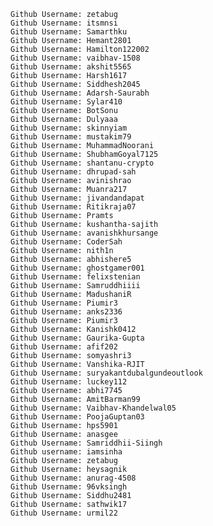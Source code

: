     Github Username: zetabug
    Github Username: itsmnsi
    Github Username: Samarthku
    Github Username: Hemant2801
    Github Username: Hamilton122002
    Github Username: vaibhav-1508
    Github Username: akshit5565
    Github Username: Harsh1617
    Github Username: Siddhesh2045
    Github Username: Adarsh-Saurabh
    Github Username: Sylar410
    Github Username: BotSonu 
    Github Username: Dulyaaa
    Github Username: skinnyiam
    Github Username: mustakim79
    Github Username: MuhammadNoorani
    Github Username: ShubhamGoyal7125
    Github Username: shantanu-crypto
    Github Username: dhrupad-sah
    Github Username: avinishrao
    Github Username: Muanra217
    Github Username: jivandandapat
    Github Username: Ritikraja07
    Github Username: Pramts
    Github Username: kushantha-sajith
    Github Username: avanishkhursange
    Github Username: CoderSah
    Github Username: nith1n
    Github Username: abhishere5
    Github Username: ghostgamer001
    Github Username: felixstenian
    Github Username: Samruddhiiii
    Github Username: MadushaniR
    Github Username: Piumir3
    Github Username: anks2336
    Github Username: Piumir3
    Github Username: Kanishk0412
    Github Username: Gaurika-Gupta
    Github Username: afif202
    Github Username: somyashri3
    Github Username: Vanshika-RJIT
    Github Username: suryakantdubalgundeoutlook    
    Github Username: luckey112
    Github Username: abhi7745
    Github Username: AmitBarman99
    Github Username: Vaibhav-Khandelwal05
    Github Username: PoojaGuptan03
    Github Username: hps5901
    Github Username: anasgee
    Github Username: Samriddhii-Siingh
    Github username: iamsinha
    Github Username: zetabug
    Github Username: heysagnik
    Github Username: anurag-4508
    Github Username: 96vksingh
    Github Username: Siddhu2481
    Github Username: sathwik17
    Github Username: urmil22

